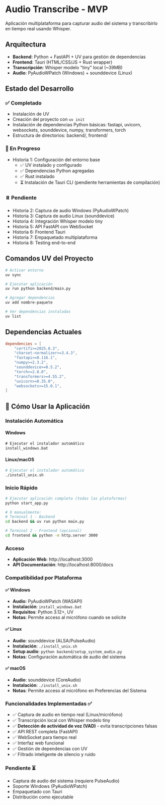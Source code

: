 # Audio Transcribe - MVP

Aplicación multiplataforma para capturar audio del sistema y transcribirlo en tiempo real usando Whisper.

## Arquitectura

- **Backend**: Python + FastAPI + UV para gestión de dependencias
- **Frontend**: Tauri (HTML/CSS/JS + Rust wrapper)
- **Transcripción**: Whisper modelo "tiny" local (~39MB)
- **Audio**: PyAudioWPatch (Windows) + sounddevice (Linux)

## Estado del Desarrollo

### ✅ Completado
- Instalación de UV
- Creación del proyecto con `uv init`
- Instalación de dependencias Python básicas: fastapi, uvicorn, websockets, sounddevice, numpy, transformers, torch
- Estructura de directorios: backend/, frontend/

### 🔄 En Progreso
- Historia 1: Configuración del entorno base
  - ✅ UV instalado y configurado
  - ✅ Dependencias Python agregadas
  - ✅ Rust instalado
  - ⏳ Instalación de Tauri CLI (pendiente herramientas de compilación)

### ⏸️ Pendiente
- Historia 2: Captura de audio Windows (PyAudioWPatch)
- Historia 3: Captura de audio Linux (sounddevice)
- Historia 4: Integración Whisper modelo tiny
- Historia 5: API FastAPI con WebSocket
- Historia 6: Frontend Tauri
- Historia 7: Empaquetado multiplataforma
- Historia 8: Testing end-to-end

## Comandos UV del Proyecto

```bash
# Activar entorno
uv sync

# Ejecutar aplicación
uv run python backend/main.py

# Agregar dependencias
uv add nombre-paquete

# Ver dependencias instaladas
uv list
```

## Dependencias Actuales

```toml
dependencies = [
    "certifi>=2025.8.3",
    "charset-normalizer>=3.4.3",
    "fastapi>=0.116.1",
    "numpy>=2.3.2",
    "sounddevice>=0.5.2",
    "torch>=2.8.0",
    "transformers>=4.55.2",
    "uvicorn>=0.35.0",
    "websockets>=15.0.1",
]
```

## 🚀 Cómo Usar la Aplicación

### Instalación Automática

#### Windows
```cmd
# Ejecutar el instalador automático
install_windows.bat
```

#### Linux/macOS
```bash
# Ejecutar el instalador automático
./install_unix.sh
```

### Inicio Rápido
```bash
# Ejecutar aplicación completa (todas las plataformas)
python start_app.py

# O manualmente:
# Terminal 1 - Backend
cd backend && uv run python main.py

# Terminal 2 - Frontend (opcional)
cd frontend && python -m http.server 3000
```

### Acceso
- **Aplicación Web**: http://localhost:3000
- **API Documentación**: http://localhost:8000/docs

### Compatibilidad por Plataforma

#### ✅ Windows
- **Audio**: PyAudioWPatch (WASAPI)
- **Instalación**: `install_windows.bat`
- **Requisitos**: Python 3.12+, UV
- **Notas**: Permite acceso al micrófono cuando se solicite

#### ✅ Linux  
- **Audio**: sounddevice (ALSA/PulseAudio)
- **Instalación**: `./install_unix.sh`
- **Setup audio**: `python backend/setup_system_audio.py`
- **Notas**: Configuración automática de audio del sistema

#### ✅ macOS
- **Audio**: sounddevice (CoreAudio)
- **Instalación**: `./install_unix.sh`
- **Notas**: Permite acceso al micrófono en Preferencias del Sistema

### Funcionalidades Implementadas ✅
- ✅ Captura de audio en tiempo real (Linux/micrófono)
- ✅ Transcripción local con Whisper modelo tiny
- ✅ **Detección de actividad de voz (VAD)** - evita transcripciones falsas
- ✅ API REST completa (FastAPI)
- ✅ WebSocket para tiempo real
- ✅ Interfaz web funcional
- ✅ Gestión de dependencias con UV
- ✅ Filtrado inteligente de silencio y ruido

### Pendiente ⏳
- Captura de audio del sistema (requiere PulseAudio)
- Soporte Windows (PyAudioWPatch)
- Empaquetado con Tauri
- Distribución como ejecutable